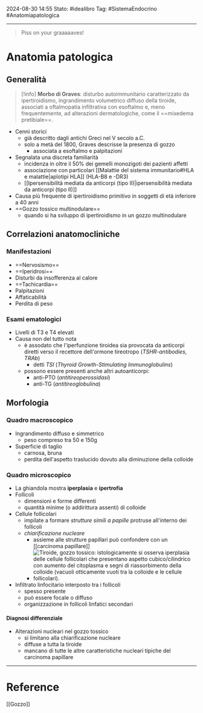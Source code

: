 2024-08-30 14:55
Stato: #idealibro 
Tag: #SistemaEndocrino #Anatomiapatologica 

---
>Piss on your graaaaaves!
# Anatomia patologica
## Generalità
>[!info]
> **Morbo di Graves**: disturbo autoimmunitario caratterizzato da ipertiroidismo, ingrandimento volumetrico diffuso della tiroide, associati a oftalmopatia infiltrativa con esoftalmo e, meno frequentemente, ad alterazioni dermatologiche, come il ==mixedema pretibiale==.
- Cenni storici
	- già descritto dagli antichi Greci nel V secolo a.C.
	- solo a metà del 1800, Graves descrisse la presenza di gozzo
		- associata a esoftalmo e palpitazioni
- Segnalata una discreta familiarità
	- incidenza in oltre il 50% dei gemelli monozigoti dei pazienti affetti
	- associazione con particolari [[Malattie del sistema immunitario#HLA e malattie|aplotipi HLA]] (HLA-B8 e -DR3)
	- [[Ipersensibilità mediata da anticorpi (tipo II)|ipersensibilità mediata da anticorpi (tipo II)]]
- Causa più frequente di ipertiroidismo primitivo in soggetti di età inferiore a 40 anni
- ==Gozzo tossico multinodulare==
	- quando si ha sviluppo di ipertiroidismo in un gozzo multinodulare
## Correlazioni anatomocliniche
### Manifestazioni
- ==Nervosismo==
- ==Iperidrosi==
- Disturbi da insofferenza al calore
- ==Tachicardia==
- Palpitazioni
- Affaticabilità
- Perdita di peso
### Esami ematologici
- Livelli di T3 e T4 elevati
- Causa non del tutto nota
	- è assodato che l'iperfunzione tiroidea sia provocata da anticorpi diretti verso il recettore dell'ormone tireotropo (*TSHR-antibodies*, *TRAb*)
		- detti *TSI* (*Thyroid Growth-Stimulating Immunoglobulins*)
	- possono essere presenti anche altri autoanticorpi:
		- anti-PTO (*antitireoperossidasi*)
		- anti-TG (*antitireoglobulina*)
## Morfologia
### Quadro macroscopico
- Ingrandimento diffuso e simmetrico
	- peso compreso tra 50 e 150g
- Superficie di taglio
	- carnosa, bruna
	- perdita dell'aspetto traslucido dovuto alla diminuzione della colloide
### Quadro microscopico
- La ghiandola mostra **iperplasia** e **ipertrofia**
- Follicoli
	- dimensioni e forme differenti
	- quantità minime (o addirittura assenti) di colloide
- Cellule follicolari
	- impilate a formare *strutture simili a papille* protruse all'interno dei follicoli
	- *chiarificazione nucleare*
		- assieme alle strutture papillari può confondere con un [[carcinoma papillare]]
		- ![Tiroide, gozzo tossico: istologicamente si osserva iperplasia delle cellule follicolari che presentano aspetto cubico/cilindrico con aumento del citoplasma e segni di riassorbimento della colloide (vacuoli otticamente vuoti tra la colloide e le cellule follicolari).](https://i.imgur.com/UdLssfv.png)
- Infiltrato linfocitario interposto tra i follicoli
	- spesso presente
	- può essere focale o diffuso
	- organizzazione in follicoli linfatici secondari
#### Diagnosi differenziale
- Alterazioni nucleari nel gozzo tossico
	- si limitano alla chiarificazione nucleare
	- diffuse a tutta la tiroide
	- mancano di tutte le altre caratteristiche nucleari tipiche del carcinoma papillare







---
# Reference
[[Gozzo]]